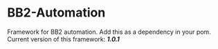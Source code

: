 # BB2-Automation
Framework for BB2 automation. Add this as a dependency in your pom.  
Current version of this framework: ***1.0.1***




